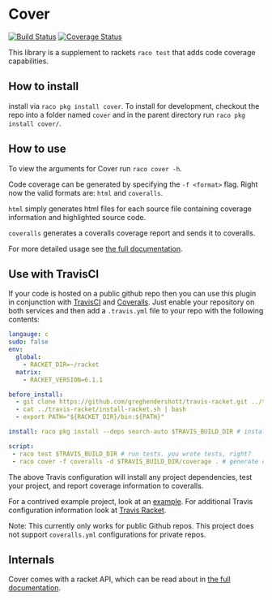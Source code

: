 # Cover
[![Build Status](https://travis-ci.org/florence/cover.svg?branch=master)](https://travis-ci.org/florence/cover)
[![Coverage Status](https://coveralls.io/repos/florence/cover/badge.png?branch=master)](https://coveralls.io/r/florence/cover?branch=master)

This library is a supplement to rackets `raco test` that adds code coverage capabilities.

## How to install

install via `raco pkg install cover`. To install for development, checkout the repo into a folder named `cover` and in the parent directory run `raco pkg install cover/`.

## How to use

To view the arguments for Cover run `raco cover -h`.

Code coverage can be generated by specifying the `-f <format>` flag.
Right now the valid formats are: `html` and `coveralls`.

`html` simply generates html files for each source file containing coverage information and
highlighted source code.

`coveralls` generates a coveralls coverage report and sends it to coveralls.

For more detailed usage see [the full documentation](http://pkg-build.racket-lang.org/doc/cover/index.html).

## Use with TravisCI

If your code is hosted on a public github repo then you can use this plugin in conjunction with [TravisCI](https://travis-ci.org/) and [Coveralls](https://coveralls.io/).
Just enable your repository on both services and then add a `.travis.yml` file to your repo with the following contents:
```yml
langauge: c
sudo: false
env:
  global:
    - RACKET_DIR=~/racket
  matrix:
    - RACKET_VERSION=6.1.1

before_install:
  - git clone https://github.com/greghendershott/travis-racket.git ../travis-racket
  - cat ../travis-racket/install-racket.sh | bash
  - export PATH="${RACKET_DIR}/bin:${PATH}"

install: raco pkg install --deps search-auto $TRAVIS_BUILD_DIR # install dependencies

script:
 - raco test $TRAVIS_BUILD_DIR # run tests. you wrote tests, right?
 - raco cover -f coveralls -d $TRAVIS_BUILD_DIR/coverage . # generate coverage information for coveralls
```
The above Travis configuration will install any project dependencies, test your project, and report coverage information to coveralls.

For a contrived example project, look at an [example](https://github.com/rpless/rkt-ci-example).
For additional Travis configuration information look at [Travis Racket](https://github.com/greghendershott/travis-racket).

Note: This currently only works for public Github repos. This project does not support `coveralls.yml` configurations for private repos.

## Internals

Cover comes with a racket API, which can be read about in [the full documentation](http://pkg-build.racket-lang.org/doc/cover/index.html).
